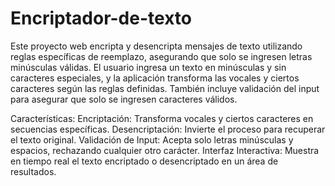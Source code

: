 # Encriptador-de-texto
Este proyecto web encripta y desencripta mensajes de texto utilizando reglas específicas de reemplazo, asegurando que solo se ingresen letras minúsculas válidas.
El usuario ingresa un texto en minúsculas y sin caracteres especiales, y la aplicación transforma las vocales y ciertos caracteres según las reglas definidas. También incluye validación del input para asegurar que solo se ingresen caracteres válidos.

Características:
Encriptación: Transforma vocales y ciertos caracteres en secuencias específicas.
Desencriptación: Invierte el proceso para recuperar el texto original.
Validación de Input: Acepta solo letras minúsculas y espacios, rechazando cualquier otro carácter.
Interfaz Interactiva: Muestra en tiempo real el texto encriptado o desencriptado en un área de resultados.
